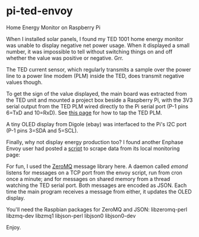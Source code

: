 
pi-ted-envoy
==============

Home Energy Monitor on Raspberry Pi

When I installed solar panels, I found my TED 1001 home energy
monitor was unable to display negative net power usage.  When
it displayed a small number, it was impossible to tell without switching
things on and off whether the value was positive or negative.  Grr.

The TED current sensor, which regularly transmits a sample over the
power line to a power line modem (PLM) inside the TED, does transmit
negative values though.

To get the sign of the value displayed, the main board was extracted
from the TED unit and mounted a project box beside a Raspberry Pi,
with the 3V3 serial output from the TED PLM wired directly to the Pi
serial port (P-1 pins 6=TxD and 10=RxD).
See [this page](http://gangliontwitch.com/ted/) for how to tap the TED PLM.

A tiny OLED display from Digole (ebay) was interfaced to the Pi's
I2C port (P-1 pins 3=SDA and 5=SCL).

Finally, why not display energy production too?
I found another Enphase Envoy user had posted a
[script](http://sandeen.net/wordpress/energy/solar-monitoring/)
to scrape data from its local monitoring page:

For fun, I used the [ZeroMQ](http://www.zeromq.org/) message library here.
A daemon called _emond_ listens for messages on a TCP port from the
envoy script, run from cron once a minute; and for messages on shared
memory from a thread watching the TED serial port.  Both messages are
encoded as JSON.  Each time the main program receives a message from
either, it updates the OLED display.

You'll need the Raspbian packages for ZeroMQ and JSON:
    libzeromq-perl
    libzmq-dev
    libzmq1
    libjson-perl
    libjson0
    libjson0-dev

Enjoy.

